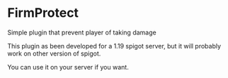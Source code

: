 # FirmProtect

Simple plugin that prevent player of taking damage

This plugin as been developed for a 1.19 spigot server, but it will probably work on other version of spigot.

You can use it on your server if you want. 